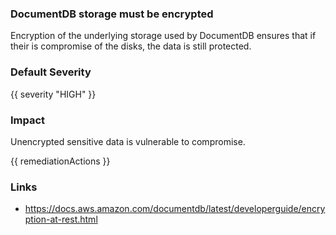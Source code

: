 
### DocumentDB storage must be encrypted

Encryption of the underlying storage used by DocumentDB ensures that if their is compromise of the disks, the data is still protected.

### Default Severity
{{ severity "HIGH" }}

### Impact
Unencrypted sensitive data is vulnerable to compromise.

<!-- DO NOT CHANGE -->
{{ remediationActions }}

### Links
- https://docs.aws.amazon.com/documentdb/latest/developerguide/encryption-at-rest.html
        